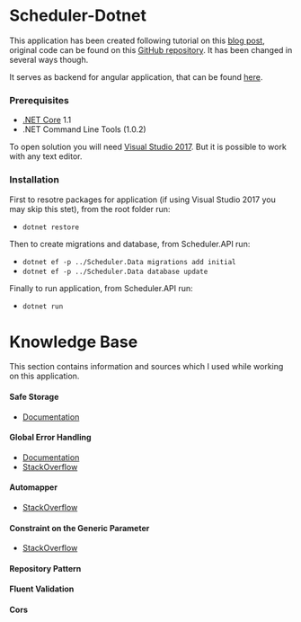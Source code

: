 # Scheduler-Dotnet
This application has been created following tutorial on this [blog post](https://chsakell.com/2016/06/23/rest-apis-using-asp-net-core-and-entity-framework-core/), 
original code can be found on this [GitHub repository](https://github.com/chsakell/dotnetcore-entityframework-api).
It has been changed in several ways though.

It serves as backend for angular application, that can be found [here](https://github.com/Bielik20/Scheduler-Angular).

### Prerequisites
- [.NET Core](https://www.microsoft.com/net/core) 1.1
- .NET Command Line Tools (1.0.2)

To open solution you will need [Visual Studio 2017](https://www.visualstudio.com/pl/vs/). But it is possible to work with any text editor.

### Installation
First to resotre packages for application (if using Visual Studio 2017 you may skip this stet), from the root folder run:
- `dotnet restore`

Then to create migrations and database, from Scheduler.API run:
- `dotnet ef -p ../Scheduler.Data migrations add initial`
- `dotnet ef -p ../Scheduler.Data database update`

Finally to run application, from Scheduler.API run:
- `dotnet run`

# Knowledge Base
This section contains information and sources which I used while working on this application.

#### Safe Storage
- [Documentation](https://docs.microsoft.com/en-us/aspnet/core/security/app-secrets#security-app-secrets)

#### Global Error Handling
- [Documentation](https://docs.microsoft.com/en-us/aspnet/core/fundamentals/error-handling#)
- [StackOverflow](http://stackoverflow.com/questions/38014379/error-handling-in-asp-net-core-1-0-web-api-sending-ex-message-to-the-client)

#### Automapper
- [StackOverflow](http://stackoverflow.com/questions/40275195/how-to-setup-automapper-in-asp-net-core)

#### Constraint on the Generic Parameter
- [StackOverflow](http://stackoverflow.com/questions/4737970/what-does-where-t-class-new-mean)

#### Repository Pattern

#### Fluent Validation

#### Cors